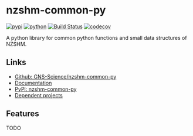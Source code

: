 # nzshm-common-py

[![pypi](https://img.shields.io/pypi/nzshm-common.svg)](https://pypi.org/project/nzshm-common/)
[![python](https://img.shields.io/pypi/pyversions/nzshm-common.svg)](https://pypi.org/project/nzshm-common/)
[![Build Status](https://github.com/GNS-Science/nzshm-common-py/actions/workflows/dev.yml/badge.svg)](https://github.com/GNS-Science/nzshm-common-py/actions/workflows/dev.yml)
[![codecov](https://codecov.io/gh/GNS-Science/nzshm-common-py/branch/main/graphs/badge.svg)](https://codecov.io/github/GNS-Science/nzshm-common-py)

A python library for common python functions and small data structures of NZSHM.

## Links

 - [Github: GNS-Science/nzshm-common-py](https://github.com/GNS-Science/nzshm-common-py)
 - [Documentation](https://gns-science.github.io/nzshm-common-py/)
 - [PyPI: nzshm-common-py](https://pypi.org/project/nzshm-common-py/)
 - [Dependent projects](https://github.com/GNS-Science/nzshm-common-py/network/dependents)

## Features

TODO

